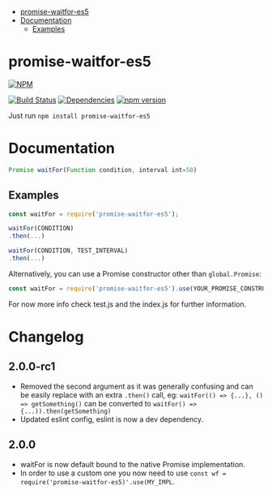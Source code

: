 <!-- START doctoc generated TOC please keep comment here to allow auto update -->
<!-- DON'T EDIT THIS SECTION, INSTEAD RE-RUN doctoc TO UPDATE -->


- [promise-waitfor-es5](#promise-waitfor-es5)
- [Documentation](#documentation)
  - [Examples](#examples)

<!-- END doctoc generated TOC please keep comment here to allow auto update -->

# promise-waitfor-es5

[![NPM](https://nodei.co/npm/promise-waitfor-es5.png)](https://nodei.co/npm/promise-waitfor-es5/)

[![Build Status](https://travis-ci.org/bfred-it/promise-waitfor-es5.svg?branch=master)](https://travis-ci.org/bfred-it/promise-waitfor-es5)
[![Dependencies](https://david-dm.org/bfred-it/promise-waitfor-es5.svg)](https://david-dm.org/bfred-it/promise-waitfor-es5)
[![npm version](http://img.shields.io/npm/v/promise-waitfor-es5.svg)](https://npmjs.org/package/promise-waitfor-es5)

Just run ```npm install promise-waitfor-es5```

# Documentation

```javascript
Promise waitFor(Function condition, interval int=50)
```

## Examples

```javascript
const waitFor = require('promise-waitfor-es5');

waitFor(CONDITION)
.then(...)

waitFor(CONDITION, TEST_INTERVAL)
.then(...)
```

Alternatively, you can use a Promise constructor other than `global.Promise`:

```javascript
const waitFor = require('promise-waitfor-es5').use(YOUR_PROMISE_CONSTRUCTOR_HERE);
```

For now more info check test.js and the index.js for further information.

# Changelog

## 2.0.0-rc1

- Removed the second argument as it was generally confusing and can be easily replace with an extra `.then()` call, eg: `waitFor(() => {...}, () => getSomething()` can be converted to `waitFor() => {...)).then(getSomething)`
- Updated eslint config, eslint is now a dev dependency.

## 2.0.0
- waitFor is now default bound to the native Promise implementation.
- In order to use a custom one you now need to use `const wf = require('promise-waitfor-es5)'.use(MY_IMPL`.
